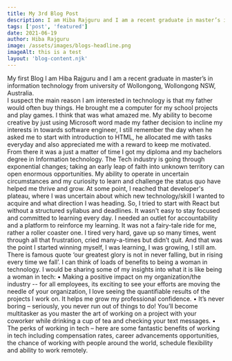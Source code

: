 ```yaml
---
title: My 3rd Blog Post
description: I am Hiba Rajguru and I am a recent graduate in master’s in information technology from university of Wollongong, Wollongong NSW, Australia.
tags: ['post', 'featured']
date: 2021-06-19
author: Hiba Rajguru
image: /assets/images/blogs-headline.png
imageAlt: this is a test
layout: 'blog-content.njk'
---
```


My first Blog
I am Hiba Rajguru and I am a recent graduate in master’s in information technology from university of Wollongong, Wollongong NSW, Australia.  
I suspect the main reason I am interested in technology is that my father would often buy things. He brought me a computer for my school projects and play games. I think that was what amazed me. My ability to become creative by just using Microsoft word made my father decision to incline my interests in towards software engineer, I still remember the day when he asked me to start with introduction to HTML, he allocated me with tasks everyday and also appreciated me with a reward to keep me motivated. From there it was a just a matter of time I got my diploma and my bachelors degree in Information technology.
The Tech industry is going through exponential changes; taking an early leap of faith into unknown territory can open enormous opportunities. My ability to operate in uncertain circumstances and my curiosity to learn and challenge the status quo have helped me thrive and grow. At some point, I reached that developer's plateau, where I was uncertain about which new technology/skill I wanted to acquire and what direction I was heading. So, I tried to start with React but without a structured syllabus and deadlines. It wasn't easy to stay focused and committed to learning every day. I needed an outlet for accountability and a platform to reinforce my learning.
It was not a fairy-tale ride for me, rather a roller coaster one. I tired very hard, gave up so many times, went through all that frustration, cried many-a-times but didn’t quit. And that was the point I started winning myself, I was learning, I was growing, I still am. There is famous quote ‘our greatest glory is not in never falling, but in rising every time we fall’.
I can think of loads of benefits to being a woman in technology. I would be sharing some of my insights into what it is like being a woman in tech:
• Making a positive impact on my organization/the industry -- for all employees, its exciting to see your efforts are moving the needle of your organization, I love seeing the quantifiable results of the projects I work on. It helps me grow my professional confidence.
• It’s never boring – seriously, you never run out of things to do! You’ll become multitasker as you master the art of working on a project with your coworker while drinking a cup of tea and checking your text messages.
• The perks of working in tech – here are some fantastic benefits of working in tech including compensation rates, career advancements opportunities, the chance of working with people around the world, schedule flexibility and ability to work remotely.
